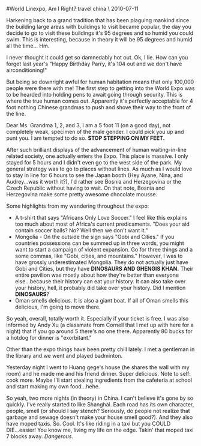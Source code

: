 <!-- layout: post
categories:
- travel
- china
title: World Linexpo, Am I Right?
-->
#World Linexpo, Am I Right?
<tag>travel</tag> <tag>china</tag> \\ 2010-07-11

Harkening back to a grand tradition that has been plaguing mankind since the building large areas with buildings to visit became popular, the day you decide to go to visit these buildings it's 95 degrees and so humid you could swim. This is interesting, because in theory it will be 95 degrees and humid all the time... Hm.

I never thought it could get so damnedably hot out. Ok, I lie. How can you forget last year's "Happy Birthday Parry, it's 104 out and we don't have airconditioning!"

But being so downright awful for human habitation means that only 100,000 people were there with me! The first step to getting into the World Expo was to be hearded into holding pens to await going through security. This is where the true human comes out. Apparently it's perfectly acceptable for 4 foot nothing Chinese grandmas to push and shove their way to the front of the line.
<!-- more -->

Dear Ms. Grandma 1, 2, and 3, I am a 5 foot 11 (on a good day), not completely weak, specimen of the male gender. I could pick you up and punt you. I am tempted to do so. **STOP STEPPING ON MY FEET.**

After such brilliant displays of the advancement of human waiting-in-line related society, one actually enters the Expo. This place is massive. I only stayed for 5 hours and I didn't even go to the west side of the park. My general strategy was to go to places without lines. As much as I would love to stay in line for 6 hours to see the Japan booth (Hey Ayane, Nina, and Audrey...was it worth it?), I'd rather see Bosnia and Herzegovina or the Czech Republic without having to wait. On that note, Bosnia and Herzegovina make some pretty awesome chocolate mousse.

Some highlights from my wandering throughout the expo:

* A t-shirt that says "Africans Only Love Soccer." I feel like this explains too much about most of Africa's current predicaments. "Does your aid contain soccer balls? No? Well then we don't want it."
* Mongolia -  On the outside the sign says "Gobi and Cities." If you countries possessions can be summed up in three words, you might want to start a campaign of violent expansion. Go for three things and a some commas, like "Gobi, cities, and mountains." However, I was to have grossly underestimated Mongolia. They do not actually just have Gobi and Cities, but they have **DINOSAURS AND GHENGIS KHAN.** Their entire pavilion was mostly about how they're better than everyone else...because their history can eat your history. It can also take over your history, hell, it probably did take over your history. Did I mention **DINOSAURS**?
* Oman smells delicious. It is also a giant boat. If all of Oman smells this delicious, I'm going to move there.

So yeah, overall, totally worth it. Especially if your ticket is free. I was also informed by Andy Xu (a classmate from Cornell that I met up with here for a night) that if you go around 5 there's no one there. Apparently 80 bucks for a hotdog for dinner is "exorbitant."

Other than the expo things have been pretty chill lately. I met a gentleman in the library and we went and played badminton.

Yesterday night I went to Huang gege's house (he shares the wall with my room) and he made me and his friend dinner. Super delicious. Note to self: cook more. Maybe I'll start stealing ingredients from the cafeteria at school and start making my own food...hehe.

So yeah, two more nights (in theory) in China. I can't believe it's gone by so quickly. I've really started to like Shanghai. Each road has its own character, people, smell (or should I say stench? Seriously, do people not realize that garbage and sewage doesn't make your house smell good?). And they also have moped taxis. So. Cool. It's like riding in a taxi but you COULD DIE...easier! You know me, living my life on the edge. Takin' that moped taxi 7 blocks away. *Dangerous.*

